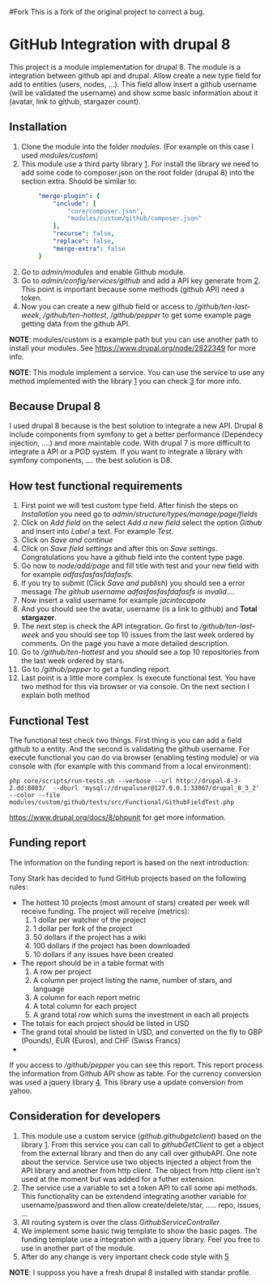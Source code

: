 #Fork
This is a fork of the original project to correct a bug.

# GitHub Integration with drupal 8

This project is a module implementation for drupal 8. The module is a integration between github api and drupal. Allow create a new type field for add to entities (users, nodes, ...). This field allow insert a github username (will be validated the username) and show some basic information about it (avatar, link to github, stargazer count).

## Installation

1. Clone the module into the folder *modules*. (For example on this case I used *modules/custom*)
1. This module use a third party library [1]. For install the library we need to add some code to composer.json on the root folder (drupal 8) into the section extra. Should be similar to:
```yml
        "merge-plugin": {
            "include": [
                "core/composer.json",
                "modules/custom/github/composer.json"
            ],
            "recurse": false,
            "replace": false,
            "merge-extra": false
        }
```
2. Go to *admin/modules* and enable Github module.
3. Go to *admin/config/services/github* and add a API key generate from [2]. This point is important because some methods (github API) need a token.
4. Now you can create a new github field or access to */github/ten-last-week*, */github/ten-hottest*, */github/pepper* to get some example page getting data from the github API.

**NOTE**: modules/custom is a example path but you can use another path to install your modules. See https://www.drupal.org/node/2822349 for more info.

**NOTE**: This module implement a service. You can use the service to use any method implemented with the library [1] you can check [3] for more info.

## Because Drupal 8

I used drupal 8 because is the best solution to integrate a new API. Drupal 8 include components from symfony to get a better performance (Dependecy injection, ....) and more maintable code.
With drupal 7 is more difficult to integrate a API or a POD system. If you want to integrate a library with symfony components, .... the best solution is D8.

## How test functional requirements

1. First point we will test custom type field. After finish the steps on *Installation* you need go to *admin/structure/types/manage/page/fields*
2. Click on *Add field* on the select *Add a new field* select the option *Github* and insert into *Label* a text. For example *Test*.
3. Click on *Save and continue*
4. Click on *Save field settings* and after this on *Save settings*. Congratulations you have a github field into the content type page.
5. Go now to *node/add/page* and fill title with test and your new field with for example *adfasfasfasfdafasfs*.
6. If you try to submit (Click *Save and publish*) you should see a error message *The github username adfasfasfasfdafasfs is invalid....*
7. Now insert a valid username for example *jacintocapote*
8. And you should see the avatar, username (is a link to github) and **Total stargazer**.
9. The next step is check the API integration. Go first to */github/ten-last-week* and you should see top 10 issues from the last week ordered by comments. On the page you have a more detailed description.
10. Go to */github/ten-hottest* and you should see a top 10 repositories from the last week ordered by stars.
11. Go to */github/pepper* to get a funding report.
12. Last point is a little more complex. Is execute functional test. You have two method for this via browser or via console. On the next section I explain both method

## Functional Test

The functional test check two things. First thing is you can add a field github to a entity. And the second is validating the github username. For execute functional you can do via browser (enabling testing module) or via console with (for example with this command from a local environment):
```
php core/scripts/run-tests.sh --verbose --url http://drupal-8-3-2.dd:8083/  --dburl 'mysql://drupaluser@127.0.0.1:33067/drupal_8_3_2' --color --file modules/custom/github/tests/src/Functional/GithubFieldTest.php
```
https://www.drupal.org/docs/8/phpunit for get more information.

## Funding report

The information on the funding report is based on the next introduction:

Tony Stark has decided to fund GitHub projects based on the following rules:
* The hottest 10 projects (most amount of stars) created per week will receive funding. The project will receive (metrics):
  1. 1 dollar per watcher of the project
  2. 1 dollar per fork of the project
  3. 50 dollars if the project has a wiki
  4. 100 dollars if the project has been downloaded
  5. 10 dollars if any issues have been created
* The report should be in a table format with 
  1. A row per project 
  2. A column per project listing the name, number of stars, and language
  3. A column for each report metric
  5. A total column for each project
  6. A grand total row which sums the investment in each all projects
* The totals for each project should be listed in USD
* The grand total should be listed in USD, and converted on the fly to GBP (Pounds), EUR (Euros), and CHF (Swiss Francs)
* 
If you access to */github/pepper* you can see this report. This report process the information from Github API show as table. For the currency conversion was used a jquery library [4]. This library use a update conversion from yahoo.

## Consideration for developers

1. This module use a custom service (*github.githubgetclient*) based on the library [1]. From this service you can call to *githubGetClient* to get a object from the external library and then do any call over githubAPI. One note about the service. Service use two objects injected a object from the API library and another from http client. The object from http client isn't used at the moment but was added for a futher extension.
2. The service use a variable to set a token API to call some api methods. This functionality can be extendend integrating another variable for username/password and then allow create/delete/star, ..... repo, issues, ...
3. All routing system is over the class *GithubServiceController*
4. We implement some basic twig template to show the basic pages. The funding template use a integration with a jquery library. Feel you free to use in another part of the module. 
5. After do any change is very important check code style with [5]

**NOTE**: I supposs you have a fresh drupal 8 installed with standar profile.

[1]: https://github.com/KnpLabs/php-github-api
[2]: https://github.com/settings/tokens
[3]: https://github.com/KnpLabs/php-github-api/tree/master/doc
[4]: http://curry.netyou.co.il/demo/
[5]: https://www.drupal.org/node/1587138
